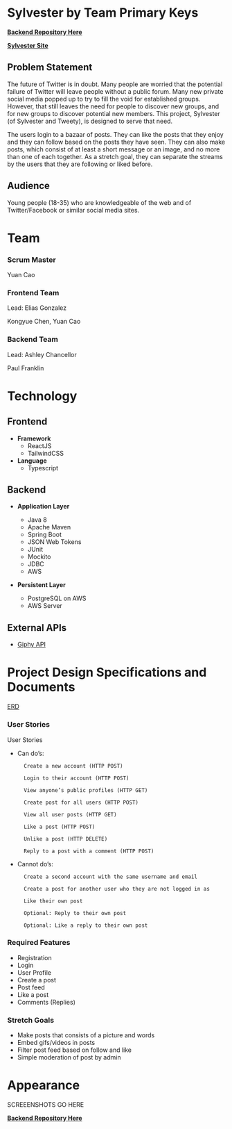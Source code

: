 
# Sylvester by Team Primary Keys
**[Backend Repository Here](https://github.com/221114-Java-React/PrimaryKeys-P2-Backend)**

**[Sylvester Site](http://sylvester-welcome.s3-website-us-east-1.amazonaws.com/)**

## Problem Statement 

The future of Twitter is in doubt. Many people are worried that the potential failure of Twitter will leave people without a public forum. Many new private social media popped up to try to fill the void for established groups. However, that still leaves the need for people to discover new groups, and for new groups to discover potential new members. This project, Sylvester (of Sylvester and Tweety), is designed to serve that need. 

The users login to a bazaar of posts. They can like the posts that they enjoy and they can follow based on the posts they have seen. They can also make posts, which consist of at least a short message or an image, and no more than one of each together. As a stretch goal, they can separate the streams by the users that they are following or liked before. 

## Audience 
Young people (18-35) who are knowledgeable of the web and of Twitter/Facebook or similar social media sites.

# Team
### Scrum Master 

Yuan Cao 

### Frontend Team 
Lead: Elias Gonzalez

Kongyue Chen, Yuan Cao 

### Backend Team
Lead: Ashley Chancellor 

Paul Franklin 


# Technology
## Frontend 
- **Framework** 
    - ReactJS 
    - TailwindCSS 
- **Language** 
    - Typescript 

## Backend 
- **Application Layer** 
   - Java 8 
   - Apache Maven 
   - Spring Boot 
   - JSON Web Tokens  
   - JUnit 
   - Mockito 
   - JDBC  
   - AWS 

- **Persistent Layer** 
    - PostgreSQL on AWS 
    - AWS Server 

## External APIs
- [Giphy API](https://developers.giphy.com/docs/api/)

# Project Design Specifications and Documents
[ERD](img/Sylvester-ERD.jpg)

### User Stories
User Stories 
- Can do’s: 

		Create a new account (HTTP POST) 

		Login to their account (HTTP POST) 

		View anyone’s public profiles (HTTP GET) 

		Create post for all users (HTTP POST) 

		View all user posts (HTTP GET) 

		Like a post (HTTP POST) 

		Unlike a post (HTTP DELETE) 

		Reply to a post with a comment (HTTP POST) 

- Cannot do’s: 

		Create a second account with the same username and email 
        
        Create a post for another user who they are not logged in as 
        
        Like their own post  
        
        Optional: Reply to their own post 
        
        Optional: Like a reply to their own post 

### Required Features
- Registration 
- Login 
- User Profile 
- Create a post 
- Post feed 
- Like a post 
- Comments (Replies) 

### Stretch Goals
- Make posts that consists of a picture and words 
- Embed gifs/videos in posts 
- Filter post feed based on follow and like 
- Simple moderation of post by admin 


# Appearance

SCREEENSHOTS GO HERE



**[Backend Repository Here](https://github.com/221114-Java-React/PrimaryKeys-P2-Backend)**
